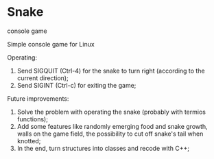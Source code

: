 # Snake
console game

Simple console game for Linux

Operating:
1) Send SIGQUIT (Ctrl-4) for the snake to turn right (according to the current direction);
2) Send SIGINT (Ctrl-c) for exiting the game;

Future improvements:
1) Solve the problem with operating the snake (probably with termios functions);
2) Add some features like randomly emerging food and snake growth, walls on the game field, the possibility to cut off snake's tail when knotted;
3) In the end, turn structures into classes and recode with C++;
